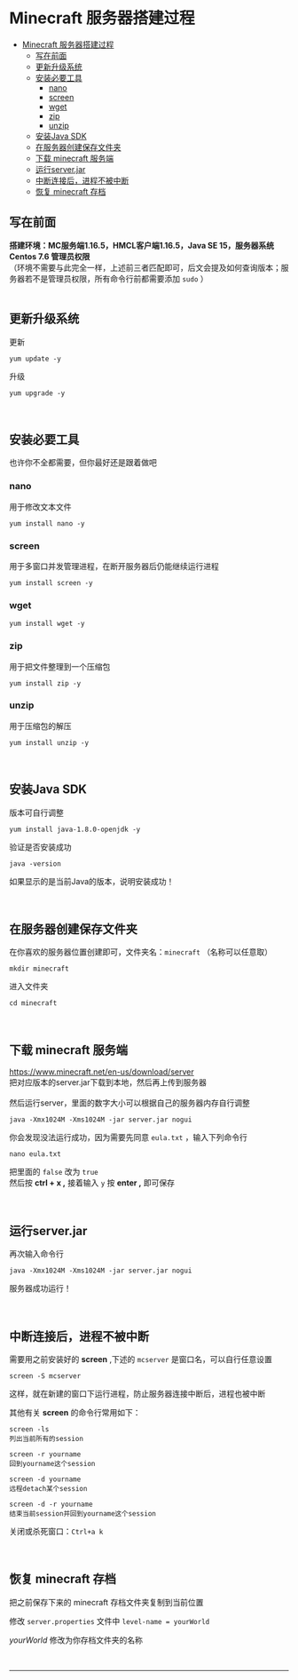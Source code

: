 # Minecraft 服务器搭建过程
<!-- @[TOC](文章目录) -->
- [Minecraft 服务器搭建过程](#minecraft-服务器搭建过程)
  - [写在前面](#写在前面)
  - [更新升级系统](#更新升级系统)
  - [安装必要工具](#安装必要工具)
    - [nano](#nano)
    - [screen](#screen)
    - [wget](#wget)
    - [zip](#zip)
    - [unzip](#unzip)
  - [安装Java SDK](#安装java-sdk)
  - [在服务器创建保存文件夹](#在服务器创建保存文件夹)
  - [下载 minecraft 服务端](#下载-minecraft-服务端)
  - [运行server.jar](#运行serverjar)
  - [中断连接后，进程不被中断](#中断连接后进程不被中断)
  - [恢复 minecraft 存档](#恢复-minecraft-存档)

## 写在前面
**搭建环境：MC服务端1.16.5，HMCL客户端1.16.5，Java SE 15，服务器系统 Centos 7.6 管理员权限**  
（环境不需要与此完全一样，上述前三者匹配即可，后文会提及如何查询版本；服务器若不是管理员权限，所有命令行前都需要添加 `sudo` ）  
<br>

## 更新升级系统 
更新

    yum update -y

升级

    yum upgrade -y
<br>

## 安装必要工具
也许你不全都需要，但你最好还是跟着做吧
### nano
用于修改文本文件

    yum install nano -y
### screen
用于多窗口并发管理进程，在断开服务器后仍能继续运行进程

    yum install screen -y
### wget

    yum install wget -y
### zip
用于把文件整理到一个压缩包

    yum install zip -y
### unzip
用于压缩包的解压

    yum install unzip -y
<br>

## 安装Java SDK
版本可自行调整

    yum install java-1.8.0-openjdk -y
验证是否安装成功

    java -version
如果显示的是当前Java的版本，说明安装成功！

<br>

## 在服务器创建保存文件夹
在你喜欢的服务器位置创建即可，文件夹名：`minecraft`
（名称可以任意取）

    mkdir minecraft
进入文件夹

    cd minecraft

<br>

## 下载 minecraft 服务端
https://www.minecraft.net/en-us/download/server  
把对应版本的server.jar下载到本地，然后再上传到服务器  
<br>
然后运行server，里面的数字大小可以根据自己的服务器内存自行调整

    java -Xmx1024M -Xms1024M -jar server.jar nogui
你会发现没法运行成功，因为需要先同意 `eula.txt` ，输入下列命令行

    nano eula.txt
把里面的 `false` 改为 `true`  
然后按 **ctrl + x ,** 接着输入 `y` 按 **enter ,** 即可保存

<br>

## 运行server.jar
再次输入命令行

    java -Xmx1024M -Xms1024M -jar server.jar nogui

服务器成功运行！

<br>

## 中断连接后，进程不被中断
需要用之前安装好的 **screen** ,下述的 `mcserver` 是窗口名，可以自行任意设置

    screen -S mcserver
这样，就在新建的窗口下运行进程，防止服务器连接中断后，进程也被中断

其他有关 **screen** 的命令行常用如下：  

    screen -ls 
    列出当前所有的session

    screen -r yourname 
    回到yourname这个session
    
    screen -d yourname 
    远程detach某个session

    screen -d -r yourname
    结束当前session并回到yourname这个session

关闭或杀死窗口：`Ctrl+a k`

<br>

## 恢复 minecraft 存档
把之前保存下来的 minecraft 存档文件夹复制到当前位置  

修改 `server.properties` 文件中 `level-name = yourWorld`  

_yourWorld_ 修改为你存档文件夹的名称

<br>

---
